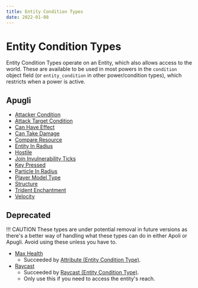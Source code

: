 ```yaml
---
title: Entity Condition Types
date: 2022-01-08
---
```


# Entity Condition Types

Entity Condition Types operate on an Entity, which also allows access to the world. These are available to be used in most powers in the `condition` object field (or `entity_condition` in other power/condition types), which restricts when a power is active.

## Apugli
- [Attacker Condition](attacker_condition)
- [Attack Target Condition](attack_target_condition)
- [Can Have Effect](can_have_effect)
- [Can Take Damage](can_take_damage)
- [Compare Resource](compare_resource)
- [Entity In Radius](entity_in_radius)
- [Hostile](hostile)
- [Join Invulnerability Ticks](join_invulnerability_ticks)
- [Key Pressed](key_pressed)
- [Particle In Radius](particle_in_radius)
- [Player Model Type](player_model_type)
- [Structure](structure)
- [Trident Enchantment](trident_enchantment)
- [Velocity](velocity)

## Deprecated

!!! CAUTION
    These types are under potential removal in future versions as there's a better way of handling what these types can do in either Apoli or Apugli. Avoid using these unless you have to.

- [Max Health](max_health)
    - Succeeded by [Attribute (Entity Condition Type)](https://origins.readthedocs.io/en/latest/types/entity_condition_types/attribute/).
- [Raycast](raycast)
    - Succeeded by [Raycast (Entity Condition Type)](https://origins.readthedocs.io/en/latest/types/entity_condition_types/raycast/).
    - Only use this if you need to access the entity's reach.